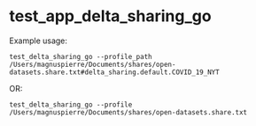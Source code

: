 

# test_app_delta_sharing_go

Example usage:  
    
    test_delta_sharing_go --profile_path /Users/magnuspierre/Documents/shares/open-datasets.share.txt#delta_sharing.default.COVID_19_NYT  
OR:  

    test_delta_sharing_go --profile /Users/magnuspierre/Documents/shares/open-datasets.share.txt

